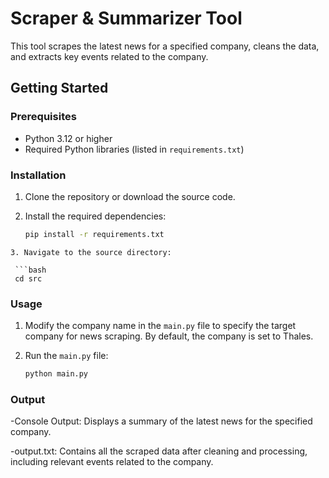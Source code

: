 # Scraper & Summarizer Tool

This tool scrapes the latest news for a specified company, cleans the data, and extracts key events related to the company.

## Getting Started

### Prerequisites

- Python 3.12 or higher
- Required Python libraries (listed in `requirements.txt`)

### Installation

1. Clone the repository or download the source code.

2. Install the required dependencies:

   ```bash
   pip install -r requirements.txt
  ```
3. Navigate to the source directory:

   ```bash
   cd src
   ```
### Usage
1. Modify the company name in the `main.py` file to specify the target company for news scraping. 
By default, the company is set to Thales.

2. Run the `main.py` file:

   ```bash
   python main.py
   ```
### Output 

-Console Output: Displays a summary of the latest news for the specified company.

-output.txt: Contains all the scraped data after cleaning and processing, including relevant events related to the company.

